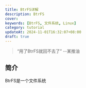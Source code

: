 ```yaml
---
title: BtrFS详解
description: BtrFS
cover:
keywords: [BtrFS, 文件系统, Linux]
category: tutorial
updateAt: 2024-11-01T16:32:07+08:00
draft: true
---
```


> “用了BtrFS就回不去了” --某推油

## 简介

BtrFS是一个文件系统
